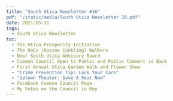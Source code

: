 ```yaml
---
title: "South Utica Newsletter #16"
pdf: "/static/media/South Utica Newsletter 16.pdf"
date: 2021-05-31
tags:
  - South Utica Newsletter
toc:
  - The Utica Prosperity Initiative
  - The RoCo (Roscoe Conkling) Walkers
  - New! South Utica Advisory Board
  - Common Council Open to Public and Public Comment is Back
  - First Annual Utica Garden Walk and Flower Show
  - "Crime Prevention Tip: Lock Your Cars"
  - "Uptown Theater: Save A Seat Now"
  - Facebook Common Council Page
  - My Votes on the Council in May
---
```

